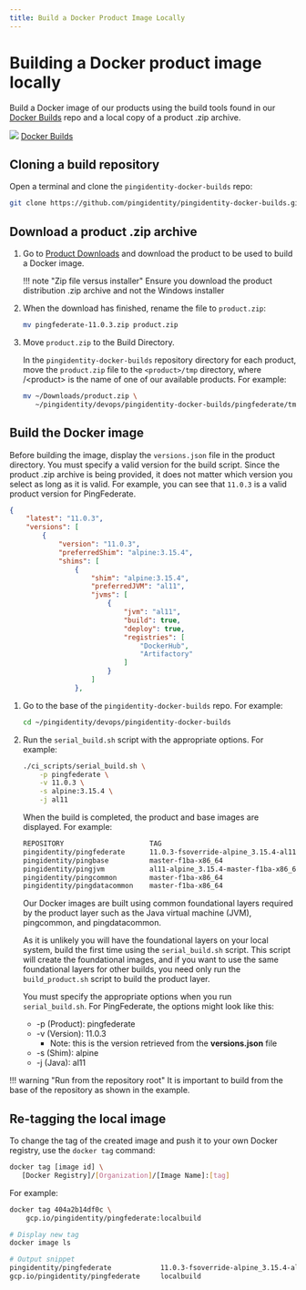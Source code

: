 ```yaml
---
title: Build a Docker Product Image Locally
---
```

# Building a Docker product image locally

Build a Docker image of our products using the build tools found in our [Docker Builds](https://github.com/pingidentity/pingidentity-docker-builds) repo and a local copy of a product .zip archive.

<div class="iconbox" onclick="window.open('https://github.com/pingidentity/pingidentity-docker-builds','');">
    <img class="assets" src="../../images/logos/github.png"/>
    <span class="caption">
        <a class="assetlinks" href="https://github.com/pingidentity/pingidentity-docker-builds" target=”_blank”>Docker Builds</a>
    </span>
</div>

## Cloning a build repository

Open a terminal and clone the `pingidentity-docker-builds` repo:

```sh
git clone https://github.com/pingidentity/pingidentity-docker-builds.git
```

## Download a product .zip archive

1. Go to [Product Downloads](https://www.pingidentity.com/en/resources/downloads.html) and download the product to be used to build a Docker image.

    !!! note "Zip file versus installer"
        Ensure you download the product distribution .zip archive and not the Windows installer

1. When the download has finished, rename the file to `product.zip`:

      ```sh
      mv pingfederate-11.0.3.zip product.zip
      ```

1. Move `product.zip` to the Build Directory.

      In the `pingidentity-docker-builds` repository directory for each product, move the `product.zip` file to the `<product>/tmp` directory, where /&lt;product&gt; is the name of one of our available products. For example:

      ```sh
      mv ~/Downloads/product.zip \
         ~/pingidentity/devops/pingidentity-docker-builds/pingfederate/tmp
      ```

## Build the Docker image

Before building the image, display the `versions.json` file in the product directory. You must specify a valid version for the build script. Since the product .zip archive is being provided, it does not matter which version you select as long as it is valid. For example, you can see that `11.0.3` is a valid product version for PingFederate.

```json
{
    "latest": "11.0.3",
    "versions": [
        {
            "version": "11.0.3",
            "preferredShim": "alpine:3.15.4",
            "shims": [
                {
                    "shim": "alpine:3.15.4",
                    "preferredJVM": "al11",
                    "jvms": [
                        {
                            "jvm": "al11",
                            "build": true,
                            "deploy": true,
                            "registries": [
                                "DockerHub",
                                "Artifactory"
                            ]
                        }
                    ]
                },        
```

1. Go to the base of the `pingidentity-docker-builds` repo. For example:

     ```sh
     cd ~/pingidentity/devops/pingidentity-docker-builds
     ```

1. Run the `serial_build.sh` script with the appropriate options. For example:

     ```sh
     ./ci_scripts/serial_build.sh \
         -p pingfederate \
         -v 11.0.3 \
         -s alpine:3.15.4 \
         -j al11
     ```

     When the build is completed, the product and base images are displayed. For example:
     ```sh
     REPOSITORY                     TAG                                                       IMAGE ID       CREATED              SIZE
     pingidentity/pingfederate      11.0.3-fsoverride-alpine_3.15.4-al11-master-f1ba-x86_64   404a2b14df0c   7 seconds ago        759MB
     pingidentity/pingbase          master-f1ba-x86_64                                        eb7648692b55   About a minute ago   0B
     pingidentity/pingjvm           al11-alpine_3.15.4-master-f1ba-x86_64                     af0e87d8fafd   About a minute ago   108MB
     pingidentity/pingcommon        master-f1ba-x86_64                                        2e82b239e9bb   About a minute ago   997kB
     pingidentity/pingdatacommon    master-f1ba-x86_64                                        13f35b12a918   About a minute ago   1.11MB
     ```

     Our Docker images are built using common foundational layers required by the product layer such as the Java virtual machine (JVM), pingcommon, and pingdatacommon.

     As it is unlikely you will have the foundational layers on your local system, build the first time using the `serial_build.sh` script. This script will create the foundational images, and if you want to use the same foundational layers for other builds, you need only run the `build_product.sh` script to build the product layer.

     You must specify the appropriate options when you run `serial_build.sh`. For PingFederate, the options might look like this:

     * -p (Product): pingfederate
     * -v (Version): 11.0.3
         * Note: this is the version retrieved from the **versions.json** file
     * -s (Shim): alpine
     * -j (Java): al11

!!! warning "Run from the repository root"
    It is important to build from the base of the repository as shown in the example.

## Re-tagging the local image

To change the tag of the created image and push it to your own Docker registry, use the `docker tag` command:

```sh
docker tag [image id] \
   [Docker Registry]/[Organization]/[Image Name]:[tag]
```

For example:

```sh
docker tag 404a2b14df0c \
    gcp.io/pingidentity/pingfederate:localbuild

# Display new tag
docker image ls

# Output snippet
pingidentity/pingfederate            11.0.3-fsoverride-alpine_3.15.4-al11-master-f1ba-x86_64   404a2b14df0c   4 minutes ago   759MB
gcp.io/pingidentity/pingfederate     localbuild                                                404a2b14df0c   4 minutes ago   759MB
```

